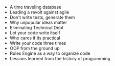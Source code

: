 * A time traveling database
* Leading a revolt against agile
* Don't write tests, generate them
* Why unpopular ideas matter
* Eliminating Technical Debt
* Let your code write itself
* Who cares if its practical
* Write your code three times
* OOP from the ground up
* Rules Engine as a way to organize code
* Lessons learned from the history of programming
